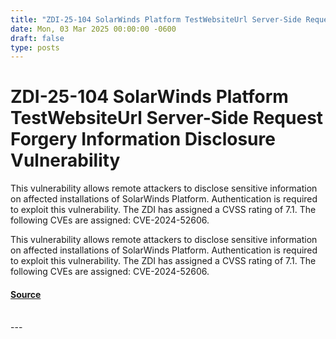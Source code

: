 ```yaml
---
title: "ZDI-25-104 SolarWinds Platform TestWebsiteUrl Server-Side Request Forgery Information Disclosure Vulnerability"
date: Mon, 03 Mar 2025 00:00:00 -0600
draft: false
type: posts
---
```

# ZDI-25-104 SolarWinds Platform TestWebsiteUrl Server-Side Request Forgery Information Disclosure Vulnerability





This vulnerability allows remote attackers to disclose sensitive information on affected installations of SolarWinds Platform. Authentication is required to exploit this vulnerability. The ZDI has assigned a CVSS rating of 7.1. The following CVEs are assigned: CVE-2024-52606.

This vulnerability allows remote attackers to disclose sensitive information on affected installations of SolarWinds Platform. Authentication is required to exploit this vulnerability. The ZDI has assigned a CVSS rating of 7.1. The following CVEs are assigned: CVE-2024-52606.

#### [Source](http://www.zerodayinitiative.com/advisories/ZDI-25-104/)

<br/>
---
